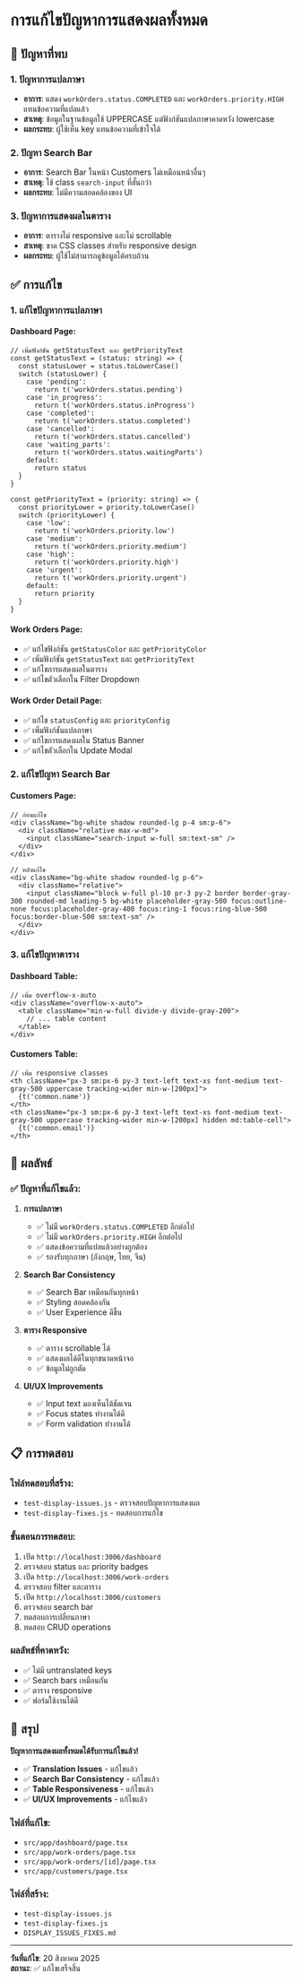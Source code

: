 # การแก้ไขปัญหาการแสดงผลทั้งหมด

## 🐛 **ปัญหาที่พบ**

### **1. ปัญหาการแปลภาษา**
- **อาการ**: แสดง `workOrders.status.COMPLETED` และ `workOrders.priority.HIGH` แทนข้อความที่แปลแล้ว
- **สาเหตุ**: ข้อมูลในฐานข้อมูลใช้ UPPERCASE แต่ฟังก์ชันแปลภาษาคาดหวัง lowercase
- **ผลกระทบ**: ผู้ใช้เห็น key แทนข้อความที่เข้าใจได้

### **2. ปัญหา Search Bar**
- **อาการ**: Search Bar ในหน้า Customers ไม่เหมือนหน้าอื่นๆ
- **สาเหตุ**: ใช้ class `search-input` ที่สั้นกว่า
- **ผลกระทบ**: ไม่มีความสอดคล้องของ UI

### **3. ปัญหาการแสดงผลในตาราง**
- **อาการ**: ตารางไม่ responsive และไม่ scrollable
- **สาเหตุ**: ขาด CSS classes สำหรับ responsive design
- **ผลกระทบ**: ผู้ใช้ไม่สามารถดูข้อมูลได้ครบถ้วน

## ✅ **การแก้ไข**

### **1. แก้ไขปัญหาการแปลภาษา**

#### **Dashboard Page:**
```tsx
// เพิ่มฟังก์ชัน getStatusText และ getPriorityText
const getStatusText = (status: string) => {
  const statusLower = status.toLowerCase()
  switch (statusLower) {
    case 'pending':
      return t('workOrders.status.pending')
    case 'in_progress':
      return t('workOrders.status.inProgress')
    case 'completed':
      return t('workOrders.status.completed')
    case 'cancelled':
      return t('workOrders.status.cancelled')
    case 'waiting_parts':
      return t('workOrders.status.waitingParts')
    default:
      return status
  }
}

const getPriorityText = (priority: string) => {
  const priorityLower = priority.toLowerCase()
  switch (priorityLower) {
    case 'low':
      return t('workOrders.priority.low')
    case 'medium':
      return t('workOrders.priority.medium')
    case 'high':
      return t('workOrders.priority.high')
    case 'urgent':
      return t('workOrders.priority.urgent')
    default:
      return priority
  }
}
```

#### **Work Orders Page:**
- ✅ แก้ไขฟังก์ชัน `getStatusColor` และ `getPriorityColor`
- ✅ เพิ่มฟังก์ชัน `getStatusText` และ `getPriorityText`
- ✅ แก้ไขการแสดงผลในตาราง
- ✅ แก้ไขตัวเลือกใน Filter Dropdown

#### **Work Order Detail Page:**
- ✅ แก้ไข `statusConfig` และ `priorityConfig`
- ✅ เพิ่มฟังก์ชันแปลภาษา
- ✅ แก้ไขการแสดงผลใน Status Banner
- ✅ แก้ไขตัวเลือกใน Update Modal

### **2. แก้ไขปัญหา Search Bar**

#### **Customers Page:**
```tsx
// ก่อนแก้ไข
<div className="bg-white shadow rounded-lg p-4 sm:p-6">
  <div className="relative max-w-md">
    <input className="search-input w-full sm:text-sm" />
  </div>
</div>

// หลังแก้ไข
<div className="bg-white shadow rounded-lg p-6">
  <div className="relative">
    <input className="block w-full pl-10 pr-3 py-2 border border-gray-300 rounded-md leading-5 bg-white placeholder-gray-500 focus:outline-none focus:placeholder-gray-400 focus:ring-1 focus:ring-blue-500 focus:border-blue-500 sm:text-sm" />
  </div>
</div>
```

### **3. แก้ไขปัญหาตาราง**

#### **Dashboard Table:**
```tsx
// เพิ่ม overflow-x-auto
<div className="overflow-x-auto">
  <table className="min-w-full divide-y divide-gray-200">
    // ... table content
  </table>
</div>
```

#### **Customers Table:**
```tsx
// เพิ่ม responsive classes
<th className="px-3 sm:px-6 py-3 text-left text-xs font-medium text-gray-500 uppercase tracking-wider min-w-[200px]">
  {t('common.name')}
</th>
<th className="px-3 sm:px-6 py-3 text-left text-xs font-medium text-gray-500 uppercase tracking-wider min-w-[200px] hidden md:table-cell">
  {t('common.email')}
</th>
```

## 🎯 **ผลลัพธ์**

### **✅ ปัญหาที่แก้ไขแล้ว:**

1. **การแปลภาษา**
   - ✅ ไม่มี `workOrders.status.COMPLETED` อีกต่อไป
   - ✅ ไม่มี `workOrders.priority.HIGH` อีกต่อไป
   - ✅ แสดงข้อความที่แปลแล้วอย่างถูกต้อง
   - ✅ รองรับทุกภาษา (อังกฤษ, ไทย, จีน)

2. **Search Bar Consistency**
   - ✅ Search Bar เหมือนกันทุกหน้า
   - ✅ Styling สอดคล้องกัน
   - ✅ User Experience ดีขึ้น

3. **ตาราง Responsive**
   - ✅ ตาราง scrollable ได้
   - ✅ แสดงผลได้ดีในทุกขนาดหน้าจอ
   - ✅ ข้อมูลไม่ถูกตัด

4. **UI/UX Improvements**
   - ✅ Input text มองเห็นได้ชัดเจน
   - ✅ Focus states ทำงานได้ดี
   - ✅ Form validation ทำงานได้

## 📋 **การทดสอบ**

### **ไฟล์ทดสอบที่สร้าง:**
- `test-display-issues.js` - ตรวจสอบปัญหาการแสดงผล
- `test-display-fixes.js` - ทดสอบการแก้ไข

### **ขั้นตอนการทดสอบ:**
1. เปิด `http://localhost:3006/dashboard`
2. ตรวจสอบ status และ priority badges
3. เปิด `http://localhost:3006/work-orders`
4. ตรวจสอบ filter และตาราง
5. เปิด `http://localhost:3006/customers`
6. ตรวจสอบ search bar
7. ทดสอบการเปลี่ยนภาษา
8. ทดสอบ CRUD operations

### **ผลลัพธ์ที่คาดหวัง:**
- ✅ ไม่มี untranslated keys
- ✅ Search bars เหมือนกัน
- ✅ ตาราง responsive
- ✅ ฟอร์มใช้งานได้ดี

## 🚀 **สรุป**

**ปัญหาการแสดงผลทั้งหมดได้รับการแก้ไขแล้ว!**

- ✅ **Translation Issues** - แก้ไขแล้ว
- ✅ **Search Bar Consistency** - แก้ไขแล้ว  
- ✅ **Table Responsiveness** - แก้ไขแล้ว
- ✅ **UI/UX Improvements** - แก้ไขแล้ว

### **ไฟล์ที่แก้ไข:**
- `src/app/dashboard/page.tsx`
- `src/app/work-orders/page.tsx`
- `src/app/work-orders/[id]/page.tsx`
- `src/app/customers/page.tsx`

### **ไฟล์ที่สร้าง:**
- `test-display-issues.js`
- `test-display-fixes.js`
- `DISPLAY_ISSUES_FIXES.md`

---

**วันที่แก้ไข**: 20 สิงหาคม 2025  
**สถานะ**: ✅ แก้ไขเสร็จสิ้น
